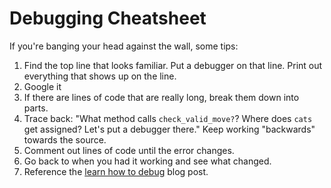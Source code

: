 # Debugging Cheatsheet

If you're banging your head against the wall, some tips:

1. Find the top line that looks familiar. Put a debugger on that line. Print out everything that shows up on the line.
2. Google it
3. If there are lines of code that are really long, break them down into parts.
4. Trace back: "What method calls `check_valid_move?`? Where does `cats` get assigned? Let's put a debugger there." Keep working "backwards" towards the source.
5. Comment out lines of code until the error changes.
6. Go back to when you had it working and see what changed.
7. Reference the [learn how to debug](https://asherkingabramson.com/blog/productivity/learn-to-debug) blog post.